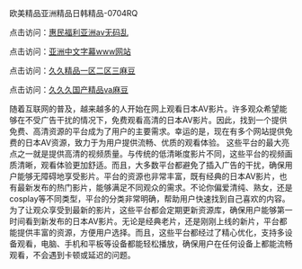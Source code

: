 欧美精品亚洲精品日韩精品-0704RQ

点击访问：<a href="https://bsdf-5f5.pages.dev/">惠民福利亚洲av无码乱</a>

点击访问：<a href="https://cfad.pages.dev/">亚洲中文字幕www网站</a>

点击访问：<a href="https://gfd-5xg.pages.dev/">久久精品一区二区三麻豆</a>

点击访问：<a href="https://fdhf-454.pages.dev/">久久久国产精品ⅴa麻豆</a>

随着互联网的普及，越来越多的人开始在网上观看日本AV影片。许多观众希望能够在不受广告干扰的情况下，免费观看高清的日本AV影片。因此，找到一个提供免费、高清资源的平台成为了用户的主要需求。幸运的是，现在有多个网站提供免费的日本AV资源，致力于为用户提供流畅、优质的观看体验。
这些平台的最大亮点之一就是提供高清的视频质量。与传统的低清晰度影片不同，这些平台的视频画质清晰，观看体验更加舒适。而且，大多数平台都避免了插入广告的干扰，确保用户能够无障碍地享受影片。平台的资源也非常丰富，既有经典的日本AV影片，也有最新发布的热门影片，能够满足不同观众的需求。不论你偏爱清纯、熟女，还是cosplay等不同类型，平台的分类非常明确，帮助用户快速找到自己喜欢的内容。
为了让观众享受到最新的影片，这些平台都会定期更新资源库，确保用户能够第一时间看到新发布的日本AV影片。无论是经典老片，还是刚刚上线的新片，平台都能提供丰富的资源，方便用户选择。而且，这些平台都经过了精心优化，支持多设备观看，电脑、手机和平板等设备都能轻松播放，确保用户在任何设备上都能流畅观看，不会遇到卡顿或延迟的问题。

<span style="display:none;">[Canonical link](https://github.com/Q20250704/so4 ）</span>
